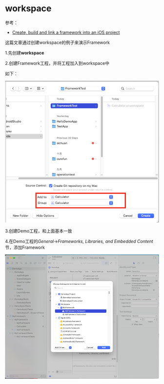 # workspace

参考：

+ [Create, build and link a framework into an iOS project](https://engineering.talkdesk.com/create-build-and-link-a-framework-into-an-ios-project-db05a3a26c63)



这篇文章通过创建workspace的例子来演示Framework

1.先创建**workspace**

2.创建Framework工程，并将工程加入到workspace中

如下：

![026](./images/026.png)



3.创建Demo工程，和上面基本一致

4.在Demo工程的*General*->*Frameworks, Libraries, and Embedded Content*节，添加Framework

![027](./images/027.png)













